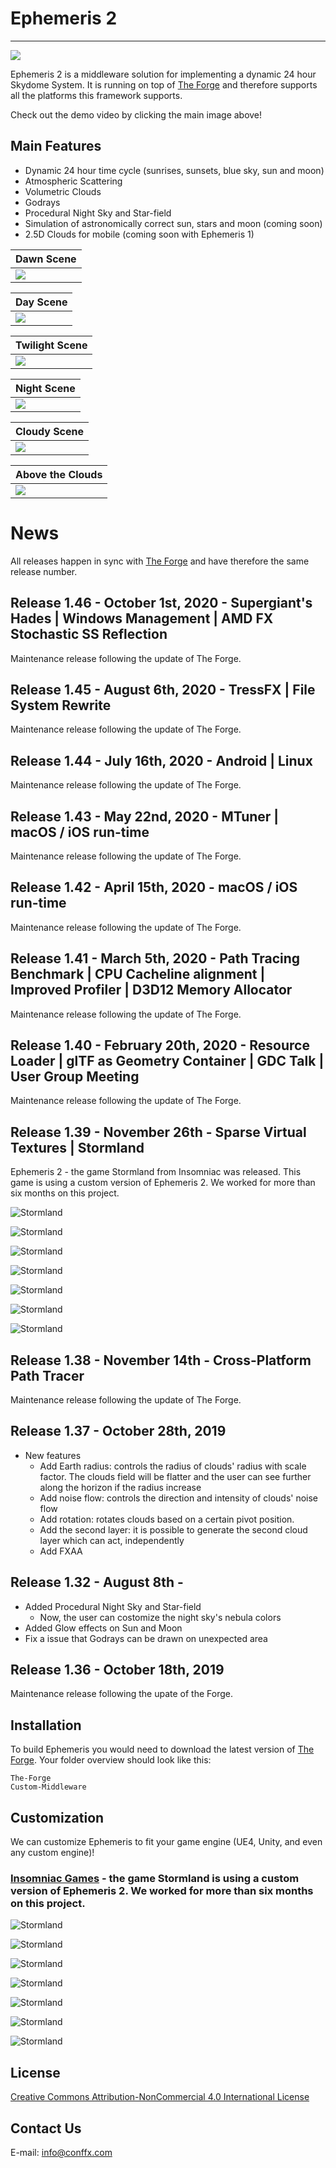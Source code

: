 # Ephemeris 2
----

[![](Screenshots/main.png)](https://vimeo.com/344675521)

Ephemeris 2 is a middleware solution for implementing a dynamic 24 hour Skydome System. It is running on top of [The Forge](https://github.com/ConfettiFX/The-Forge) and therefore supports all the platforms this framework supports.

Check out the demo video by clicking the main image above!

## Main Features

  - Dynamic 24 hour time cycle (sunrises, sunsets, blue sky, sun and moon)
  - Atmospheric Scattering
  - Volumetric Clouds
  - Godrays
  - Procedural Night Sky and Star-field 
  - Simulation of astronomically correct sun, stars and moon (coming soon)
  - 2.5D Clouds for mobile (coming soon with Ephemeris 1)
   
| Dawn Scene |
|---|
|![](Screenshots/02.png)|

| Day Scene |
|---|
|![](Screenshots/03.png)|

| Twilight Scene |
|---|
|![](Screenshots/04.png)|

| Night Scene |
|---|
|![](Screenshots/05.png)|

| Cloudy Scene |
|---|
|![](Screenshots/06.png)|

| Above the Clouds |
|---|
|![](Screenshots/01.png)|


# News
All releases happen in sync with [The Forge](https://github.com/ConfettiFX/The-Forge) and have therefore the same release number.

## Release 1.46 - October 1st, 2020 - Supergiant's Hades | Windows Management | AMD FX Stochastic SS Reflection
Maintenance release following the update of The Forge.

## Release 1.45 - August 6th, 2020 - TressFX | File System Rewrite
Maintenance release following the update of The Forge.

## Release 1.44 - July 16th, 2020 - Android | Linux
Maintenance release following the update of The Forge.

## Release 1.43 - May 22nd, 2020 - MTuner | macOS / iOS run-time
Maintenance release following the update of The Forge.

## Release 1.42 - April 15th, 2020 - macOS / iOS run-time
Maintenance release following the update of The Forge.

## Release 1.41 - March 5th, 2020 - Path Tracing Benchmark | CPU Cacheline alignment | Improved Profiler | D3D12 Memory Allocator
Maintenance release following the update of The Forge.

## Release 1.40 - February 20th, 2020 - Resource Loader | glTF as Geometry Container | GDC Talk | User Group Meeting
Maintenance release following the update of The Forge.

## Release 1.39 - November 26th - Sparse Virtual Textures | Stormland
Ephemeris 2 - the game Stormland from Insomniac was released. This game is using a custom version of Ephemeris 2. We worked for more than six months on this project.

![Stormland](Screenshots/Stormland/Capture_2019_11_15_08_43_35_881.png) 

![Stormland](Screenshots/Stormland/Capture_2019_11_15_08_43_21_794.png) 

![Stormland](Screenshots/Stormland/Capture_2019_11_15_08_42_52_603.png) 

![Stormland](Screenshots/Stormland/Capture_2019_11_15_08_42_19_713.png) 

![Stormland](Screenshots/Stormland/Capture_2019_11_15_08_41_47_994.png) 

![Stormland](Screenshots/Stormland/Capture_2019_11_15_08_42_09_931.png) 

![Stormland](Screenshots/Stormland/Capture_2019_11_15_08_41_38_457.png) 



## Release 1.38 - November 14th - Cross-Platform Path Tracer
Maintenance release following the update of The Forge. 

## Release 1.37 - October 28th, 2019
* New features
  * Add Earth radius: controls the radius of clouds' radius with scale factor. The clouds field will be flatter and the user can see further along the horizon if the radius increase
  * Add noise flow: controls the direction and intensity of clouds' noise flow
  * Add rotation: rotates clouds based on a certain pivot position.
  * Add the second layer: it is possible to generate the second cloud layer which can act, independently
  * Add FXAA

## Release 1.32 - August 8th - 

- Added Procedural Night Sky and Star-field
  - Now, the user can costomize the night sky's nebula colors 
- Added Glow effects on Sun and Moon
- Fix a issue that Godrays can be drawn on unexpected area

## Release 1.36 - October 18th, 2019
Maintenance release following the upate of the Forge.


 
## Installation

 To build Ephemeris you would need to download the latest version of [The Forge](https://github.com/ConfettiFX/The-Forge). Your folder overview should look like this:

 ```
 The-Forge
 Custom-Middleware
 ```


## Customization

We can customize Ephemeris to fit your game engine (UE4, Unity, and even any custom engine)!

### [Insomniac Games](https://insomniac.games/) - the game Stormland is using a custom version of Ephemeris 2. We worked for more than six months on this project.

![Stormland](Screenshots/Stormland/Capture_2019_11_15_08_43_35_881.png) 

![Stormland](Screenshots/Stormland/Capture_2019_11_15_08_43_21_794.png) 

![Stormland](Screenshots/Stormland/Capture_2019_11_15_08_42_52_603.png) 

![Stormland](Screenshots/Stormland/Capture_2019_11_15_08_42_19_713.png) 

![Stormland](Screenshots/Stormland/Capture_2019_11_15_08_42_09_931.png) 

![Stormland](Screenshots/Stormland/Capture_2019_11_15_08_41_47_994.png) 

![Stormland](Screenshots/Stormland/Capture_2019_11_15_08_41_38_457.png) 



## License

[Creative Commons Attribution-NonCommercial 4.0 International License](https://creativecommons.org/licenses/by-nc/4.0/legalcode)


## Contact Us

E-mail: info@conffx.com

